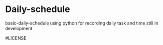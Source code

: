 # Daily-schedule
basic-daily-schedule using python
for recording daily task and time 
still in development


#LICENSE
